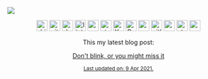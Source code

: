 ![](https://i.imgur.com/qiTHeFR.png) 
 
  [<p align='center'> <img src='https://cdn.jsdelivr.net/npm/simple-icons@3.0.1/icons/git.svg' alt='dribbble' height='25'>](https://sr.ht/~tsyklon/) [<img src='https://cdn.jsdelivr.net/npm/simple-icons@3.0.1/icons/github.svg' alt='github' height='25'>](https://github.com/cloudgruber)   [<img src='https://cdn.jsdelivr.net/npm/simple-icons@3.0.1/icons/dev-dot-to.svg' alt='dev' height='25'>](https://dev.to/cloudgruber) [<img src='https://cdn.jsdelivr.net/npm/simple-icons@3.0.1/icons/linkedin.svg' alt='linkedin' height='25'>](https://www.linkedin.com/in/rodrigo-g/) [<img src='https://api.iconify.design/simple-icons:codesandbox.svg?height=24' alt='codesandbox' height='25'>](https://codesandbox.io/u/cloudgruber) [<img src='https://cdn.jsdelivr.net/npm/simple-icons@3.0.1/icons/stackoverflow.svg' alt='stackoverflow' height='25'>](https://stackexchange.com/users/8975552/rodrigo-gruber)  [<img src='https://cdn.jsdelivr.net/npm/simple-icons@3.0.1/icons/youtube.svg' alt='YouTube' height='25'>](https://www.youtube.com/channel/UC51Kh4tA9IvPsGly15Y8vZA)  [<img src='https://api.iconify.design/fa-brands:free-code-camp.svg?height=24' alt='Reddit' height='25'>](https://codestats.net/users/gruber)  [<img src='https://cdn.jsdelivr.net/npm/simple-icons@3.0.1/icons/gmail.svg' alt='gmail' height='25'>](mailto:736d9d13-b432-45b3-a5e5-f012126caca9@gruber.anonaddy.com)  [<img src='https://cdn.jsdelivr.net/npm/simple-icons@3.0.1/icons/gitlab.svg' alt='gitlab' height='25'>](https://gitlab.com/gruberx)  [<img src='https://cdn.jsdelivr.net/npm/simple-icons@3.0.1/icons/youtubemusic.svg' alt='youtubemusic' height='25'>](https://www.last.fm/user/rpgruber)  [<img src='https://cdn.jsdelivr.net/npm/simple-icons@3.0.1/icons/steam.svg' alt='steam' height='25'>](https://steamcommunity.com/id/takerukazuya)  [<img src='https://cdn.jsdelivr.net/npm/simple-icons@3.0.1/icons/spotify.svg' alt='spotify' height='25'>](https://open.spotify.com/user/rodrigogruber) 
 
 

<p align='center'>This my latest blog post: </p> <a align='center' href='https://blog.tulpas.dev//2020/Dont-blink-or-you-might-miss-it/'> <p align='center'>Don't blink, or you might miss it</p> </a. 
 


<sub> <p align='center'> Last updated on: 9 Apr 2021.</p> </sub> 
 
 
 <p align='center'> 
 
 </p>
